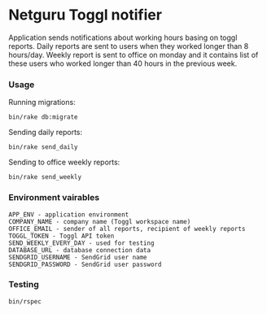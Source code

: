 # Netguru Toggl notifier

Application sends notifications about working hours basing on toggl reports.
Daily reports are sent to users when they worked longer than 8 hours/day. Weekly report is sent to office on monday and it contains list of these users who worked longer than 40 hours in the previous week.

### Usage

Running migrations:
```
bin/rake db:migrate
```

Sending daily reports:
```
bin/rake send_daily
```

Sending to office weekly reports:
```
bin/rake send_weekly
```

### Environment vairables
```
APP_ENV - application environment
COMPANY_NAME - company name (Toggl workspace name)
OFFICE_EMAIL - sender of all reports, recipient of weekly reports
TOGGL_TOKEN - Toggl API token
SEND_WEEKLY_EVERY_DAY - used for testing
DATABASE_URL - database connection data
SENDGRID_USERNAME - SendGrid user name
SENDGRID_PASSWORD - SendGrid user password

```

### Testing
```
bin/rspec
```
